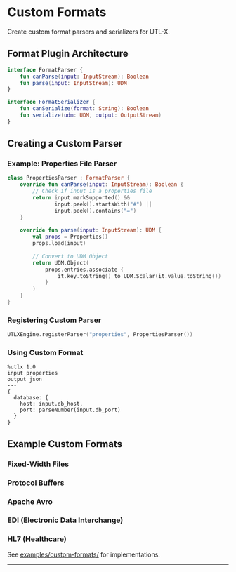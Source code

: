 # Custom Formats

Create custom format parsers and serializers for UTL-X.

## Format Plugin Architecture

```kotlin
interface FormatParser {
    fun canParse(input: InputStream): Boolean
    fun parse(input: InputStream): UDM
}

interface FormatSerializer {
    fun canSerialize(format: String): Boolean
    fun serialize(udm: UDM, output: OutputStream)
}
```

## Creating a Custom Parser

### Example: Properties File Parser

```kotlin
class PropertiesParser : FormatParser {
    override fun canParse(input: InputStream): Boolean {
        // Check if input is a properties file
        return input.markSupported() && 
               input.peek().startsWith("#") || 
               input.peek().contains("=")
    }
    
    override fun parse(input: InputStream): UDM {
        val props = Properties()
        props.load(input)
        
        // Convert to UDM Object
        return UDM.Object(
            props.entries.associate { 
                it.key.toString() to UDM.Scalar(it.value.toString())
            }
        )
    }
}
```

### Registering Custom Parser

```kotlin
UTLXEngine.registerParser("properties", PropertiesParser())
```

### Using Custom Format

```utlx
%utlx 1.0
input properties
output json
---
{
  database: {
    host: input.db_host,
    port: parseNumber(input.db_port)
  }
}
```

## Example Custom Formats

### Fixed-Width Files
### Protocol Buffers
### Apache Avro
### EDI (Electronic Data Interchange)
### HL7 (Healthcare)

See [examples/custom-formats/](../../examples/custom-formats/) for implementations.

---
